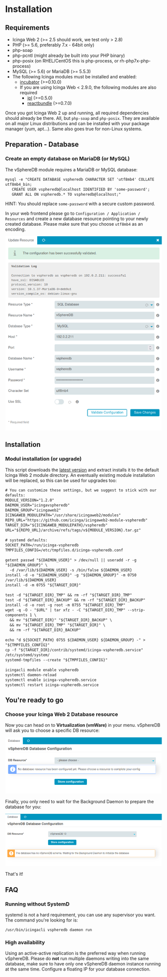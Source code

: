 <a id="Installation"></a>Installation
=====================================

Requirements
------------

* Icinga Web 2 (&gt;= 2.5 should work, we test only &gt; 2.8)
* PHP (&gt;= 5.6, preferably 7.x - 64bit only)
* php-soap
* php-pcntl (might already be built into your PHP binary)
* php-posix (on RHEL/CentOS this is php-process, or rh-php7x-php-process)
* MySQL (&gt;= 5.6) or MariaDB (&gt;= 5.5.3)
* The following Icinga modules must be installed and enabled:
  * [incubator](https://github.com/Icinga/icingaweb2-module-incubator) (>=0.10.0)
  * If you are using Icinga Web &lt; 2.9.0, the following modules are also required
    * [ipl](https://github.com/Icinga/icingaweb2-module-ipl) (>=0.5.0)
    * [reactbundle](https://github.com/Icinga/icingaweb2-module-reactbundle) (>=0.7.0)

Once you got Icinga Web 2 up and running, all required dependencies should
already be there. All, but `php-soap` and `php-posix`. They are available on
all major Linux distributions and can be installed with your package manager
(yum, apt...). Same also goes true for non-Linux systems.

Preparation - Database
----------------------

### Create an empty database on MariaDB (or MySQL)

The vSphereDB module requires a MariaDB or MySQL database:

    mysql -e "CREATE DATABASE vspheredb CHARACTER SET 'utf8mb4' COLLATE utf8mb4_bin;
       CREATE USER vspheredb@localhost IDENTIFIED BY 'some-password';
       GRANT ALL ON vspheredb.* TO vspheredb@localhost;"

HINT: You should replace `some-password` with a secure custom password.

In your web frontend please go to `Configuration / Application / Resources`
and create a new database resource pointing to your newly created database.
Please make sure that you choose `utf8mb4` as an encoding.

![Database configuration](screenshot/01_installation/002_configure-db.png)


Installation
------------

### Modul installation (or upgrade)

This script downloads the [latest version](https://github.com/Icinga/icingaweb2-module-vspheredb/releases)
and extract installs it to the default Icinga Web 2 module directory. An eventually
existing module installation will be replaced, so this can be used for upgrades too:

```shell
# You can customize these settings, but we suggest to stick with our defaults:
MODULE_VERSION="1.2.0"
DAEMON_USER="icingavspheredb"
DAEMON_GROUP="icingaweb2"
ICINGAWEB_MODULEPATH="/usr/share/icingaweb2/modules"
REPO_URL="https://github.com/icinga/icingaweb2-module-vspheredb"
TARGET_DIR="${ICINGAWEB_MODULEPATH}/vspheredb"
URL="${REPO_URL}/archive/refs/tags/v${MODULE_VERSION}.tar.gz"

# systemd defaults:
SOCKET_PATH=/run/icinga-vspheredb
TMPFILES_CONFIG=/etc/tmpfiles.d/icinga-vspheredb.conf

getent passwd "${DAEMON_USER}" > /dev/null || useradd -r -g "${DAEMON_GROUP}" \
  -d /var/lib/${DAEMON_USER} -s /bin/false ${DAEMON_USER}
install -d -o "${DAEMON_USER}" -g "${DAEMON_GROUP}" -m 0750 /var/lib/${DAEMON_USER}
install -d -m 0755 "${TARGET_DIR}"

test -d "${TARGET_DIR}_TMP" && rm -rf "${TARGET_DIR}_TMP"
test -d "${TARGET_DIR}_BACKUP" && rm -rf "${TARGET_DIR}_BACKUP"
install -d -o root -g root -m 0755 "${TARGET_DIR}_TMP"
wget -q -O - "$URL" | tar xfz - -C "${TARGET_DIR}_TMP" --strip-components 1 \
  && mv "${TARGET_DIR}" "${TARGET_DIR}_BACKUP" \
  && mv "${TARGET_DIR}_TMP" "${TARGET_DIR}" \
  && rm -rf "${TARGET_DIR}_BACKUP"

echo "d ${SOCKET_PATH} 0755 ${DAEMON_USER} ${DAEMON_GROUP} -" > "${TMPFILES_CONFIG}"
cp -f "${TARGET_DIR}/contrib/systemd/icinga-vspheredb.service" /etc/systemd/system/
systemd-tmpfiles --create "${TMPFILES_CONFIG}"

icingacli module enable vspheredb
systemctl daemon-reload
systemctl enable icinga-vspheredb.service
systemctl restart icinga-vspheredb.service
```

You're ready to go
------------------

### Choose your Icinga Web 2 Database resource

Now you can head on to **Virtualization (vmWare)** in your menu. vSphereDB will
ask you to choose a specific DB resource:

![Choose database resource](screenshot/01_installation/003_choose-db.png)

Finally, you only need to wait for the Background Daemon to prepare the database
for you:

![Waiting for the schema](screenshot/01_installation/004_wait-for-schema.png)

That's it!

FAQ
---

### Running without SystemD

systemd is not a hard requirement, you can use any supervisor you want. The
command you're looking for is:

    /usr/bin/icingacli vspheredb daemon run

### High availability

Using an active-active replication is the preferred way when running vSphereDB.
Please do **not** run multiple daemons writing into the same database, make sure
to have only one vSphereDB daemon instance running at the same time. Configure a
floating IP for your database connection.
